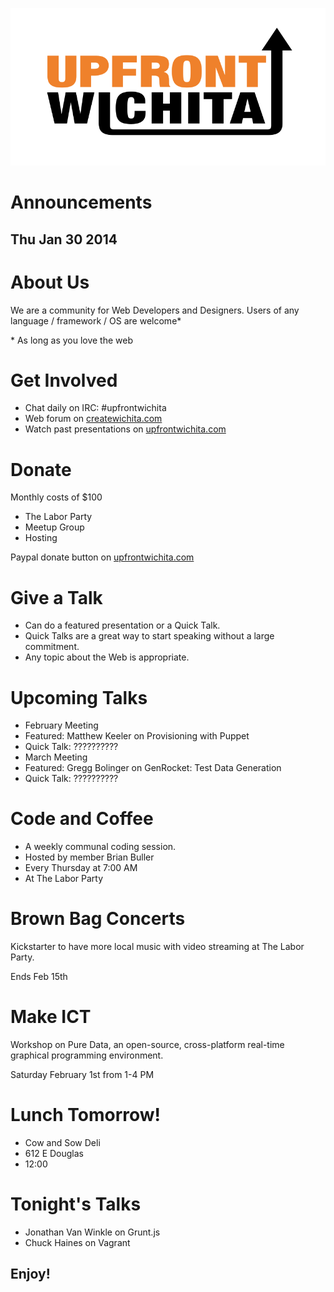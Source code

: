 ![UpFront Wichita](img/upfront-logo.svg)
# Announcements
## Thu Jan 30 2014



# About Us
We are a community for Web Developers and Designers. Users of any language / framework / OS are welcome\*

\* As long as you love the web



# Get Involved
* Chat daily on IRC: #upfrontwichita
* Web forum on [createwichita.com](http://createwichita.com)
* Watch past presentations on [upfrontwichita.com](http://upfrontwichita.com)



# Donate
Monthly costs of $100

* The Labor Party
* Meetup Group
* Hosting

Paypal donate button on [upfrontwichita.com](http://upfrontwichita.com)



# Give a Talk
* Can do a featured presentation or a Quick Talk.
* Quick Talks are a great way to start speaking without a large commitment.
* Any topic about the Web is appropriate.



# Upcoming Talks
* February Meeting
 * Featured: Matthew Keeler on Provisioning with Puppet
 * Quick Talk: ??????????
* March Meeting
 * Featured: Gregg Bolinger on GenRocket: Test Data Generation
 * Quick Talk: ??????????



# Code and Coffee
* A weekly communal coding session.
* Hosted by member Brian Buller
* Every Thursday at 7:00 AM
* At The Labor Party



# Brown Bag Concerts
Kickstarter to have more local music with video streaming at The Labor Party.

Ends Feb 15th



# Make ICT
Workshop on Pure Data, an open-source, cross-platform real-time graphical programming environment.

Saturday February 1st from 1-4 PM



# Lunch Tomorrow!
* Cow and Sow Deli
* 612 E Douglas
* 12:00



# Tonight's Talks
* Jonathan Van Winkle on Grunt.js
* Chuck Haines on Vagrant

## Enjoy!
